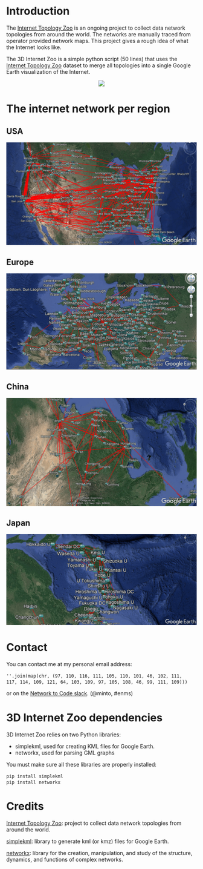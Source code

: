 # Introduction

The [Internet Topology Zoo](http://www.topology-zoo.org) is an ongoing project to collect data network topologies from around the world. The networks are manually traced from operator provided network maps. This project gives a rough idea of what the Internet looks like.

The 3D Internet Zoo is a simple python script (50 lines) that uses the [Internet Topology Zoo](http://www.topology-zoo.org) dataset to merge all topologies into a single Google Earth visualization of the Internet.

<p align="center"> 
<img src="https://github.com/afourmy/3D-internet-zoo/blob/master/readme/3D_internet_zoo.gif">
</p>

# The internet network per region

## USA

![USA](https://github.com/afourmy/3D-internet-zoo/blob/master/readme/usa.png)

## Europe

![Europe](https://github.com/afourmy/3D-internet-zoo/blob/master/readme/europe.png)

## China

![China](https://github.com/afourmy/3D-internet-zoo/blob/master/readme/china.png)

## Japan

![Japan](https://github.com/afourmy/3D-internet-zoo/blob/master/readme/japan.png)

# Contact

You can contact me at my personal email address:
```
''.join(map(chr, (97, 110, 116, 111, 105, 110, 101, 46, 102, 111, 
117, 114, 109, 121, 64, 103, 109, 97, 105, 108, 46, 99, 111, 109)))
```

or on the [Network to Code slack](http://networktocode.herokuapp.com "Network to Code slack"). (@minto, #enms)

# 3D Internet Zoo dependencies

3D Internet Zoo relies on two Python libraries:
* simplekml, used for creating KML files for Google Earth.
* networkx, used for parsing GML graphs

You must make sure all these libraries are properly installed:
```
pip install simplekml
pip install networkx
```

# Credits

[Internet Topology Zoo](http://www.topology-zoo.org): project to collect data network topologies from around the world.

[simplekml](http://simplekml.readthedocs.io/en/latest/): library to generate kml (or kmz) files for Google Earth.

[networkx](https://networkx.github.io): library for the creation, manipulation, and study of the structure, dynamics, and functions of complex networks.

